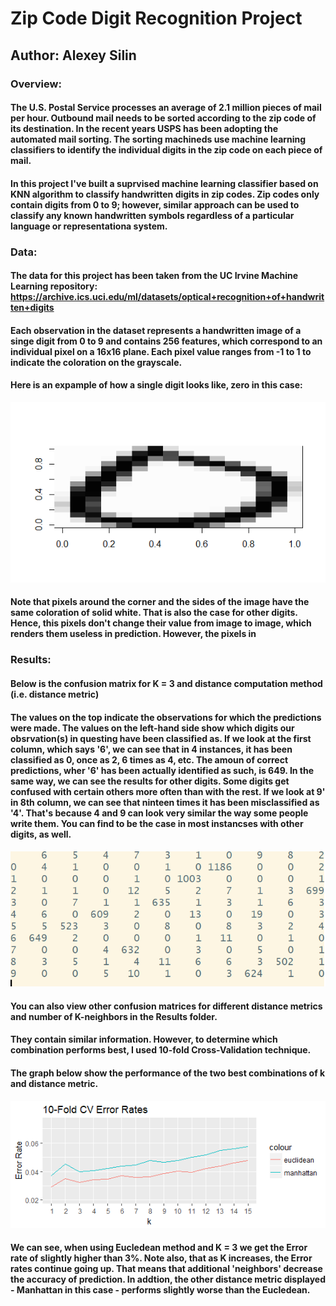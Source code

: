 # Zip Code Digit Recognition Project

## Author: Alexey Silin

### Overview:
#### The U.S. Postal Service processes an average of 2.1 million pieces of mail per hour. Outbound mail needs to be sorted according to the zip code of its destination. In the recent years USPS has been adopting the automated mail sorting. The sorting machineds use machine learning classifiers to identify the individual digits in the zip code on each piece of mail. 
#### In this project I've built a suprvised machine learning classifier based on KNN algorithm to classify handwritten digits in zip codes. Zip codes only contain digits from 0 to 9; however, similar approach can be used to classify any known handwritten symbols regardless of a particular language or representationa system. 

### Data: 
#### The data for this project has been taken from the UC Irvine Machine Learning repository: https://archive.ics.uci.edu/ml/datasets/optical+recognition+of+handwritten+digits
#### Each observation in the dataset represents a handwritten image of a singe digit from 0 to 9 and contains 256 features, which correspond to an individual pixel on a 16x16 plane. Each pixel value ranges from -1 to 1 to indicate the coloration on the grayscale. 

#### Here is an expample of how a single digit looks like, zero in this case:
![alt text](https://github.com/asilin17/Handwritten-Digit-Recognition-/blob/master/Images/Zero.Rplot.png)
#### Note that pixels around the corner and the sides of the image have the same coloration of solid white. That is also the case for other digits. Hence, this pixels don't change their value from image to image, which renders them useless in prediction. However, the pixels in 

### Results: 
#### Below is the confusion matrix for K = 3 and distance computation method (i.e. distance metric)
#### The values on the top indicate the observations for which the predictions were made. The values on the left-hand side show which digits our obsrvation(s) in questing have been classified as. If we look at the first column, which says '6', we can see that in 4 instances, it has been classified as 0, once as 2, 6 times as 4, etc. The amoun of correct predictions, wher '6' has been actually identified as such, is 649. In the same way, we can see the results for other digits. Some digits get confused with certain others more often than with the rest. If we look at 9' in 8th column, we can see that ninteen times it has been misclassified as '4'. That's because 4 and 9 can look very similar the way some people write them. You can find to be the case in most instancses with other digits, as well. 
#### ![alt text](https://github.com/asilin17/Handwritten-Digit-Recognition-/blob/master/Results/Confusion%20Matrix_k3_euclid.png)

#### You can also view other confusion matrices for different distance metrics and number of K-neighbors in the Results folder. 
#### They contain similar information. However, to determine which combination performs best, I used 10-fold Cross-Validation technique.
#### The graph below show the performance of the two best combinations of k and distance metric.
![alt text](https://github.com/asilin17/Handwritten-Digit-Recognition-/blob/master/Results/10-CV-Plot.png)
#### We can see, when using Eucledean method and K = 3 we get the Error rate of slightly higher than 3%. Note also, that as K increases, the Error rates continue going up. That means that additional 'neighbors' decrease the accuracy of prediction. In addtion, the other distance metric displayed - Manhattan in this case - performs slightly worse than the Eucledean. 





